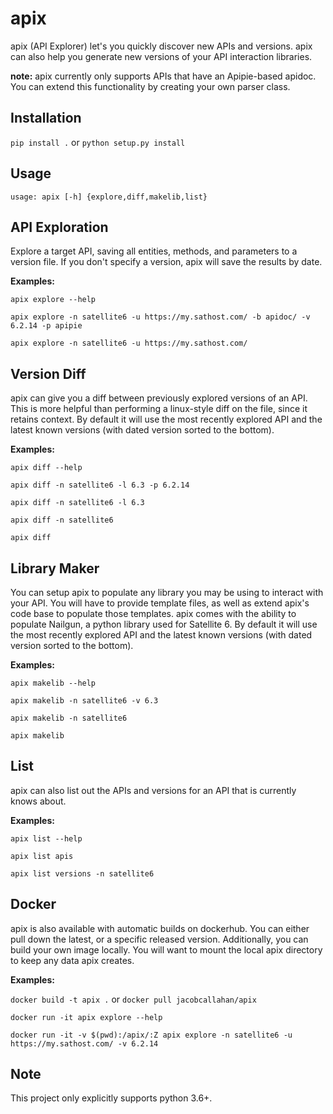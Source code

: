 # apix
apix (API Explorer) let's you quickly discover new APIs and versions.
apix can also help you generate new versions of your API interaction libraries.

**note:** apix currently only supports APIs that have an Apipie-based apidoc.
You can extend this functionality by creating your own parser class.

Installation
------------
```pip install .```
or
```python setup.py install```


Usage
-----
```usage: apix [-h] {explore,diff,makelib,list}```

API Exploration
---------------
Explore a target API, saving all entities, methods, and parameters to a version file.
If you don't specify a version, apix will save the results by date.

**Examples:**

```apix explore --help```

```apix explore -n satellite6 -u https://my.sathost.com/ -b apidoc/ -v 6.2.14 -p apipie```

```apix explore -n satellite6 -u https://my.sathost.com/```

Version Diff
------------
apix can give you a diff between previously explored versions of an API.
This is more helpful than performing a linux-style diff on the file, since it retains context.
By default it will use the most recently explored API and the latest known versions (with dated version sorted to the bottom).

**Examples:**

```apix diff --help```

```apix diff -n satellite6 -l 6.3 -p 6.2.14```

```apix diff -n satellite6 -l 6.3```

```apix diff -n satellite6```

```apix diff```

Library Maker
-------------
You can setup apix to populate any library you may be using to interact with your API.
You will have to provide template files, as well as extend apix's code base to populate those templates.
apix comes with the ability to populate Nailgun, a python library used for Satellite 6.
By default it will use the most recently explored API and the latest known versions (with dated version sorted to the bottom).

**Examples:**

```apix makelib --help```

```apix makelib -n satellite6 -v 6.3```

```apix makelib -n satellite6```

```apix makelib```


List
----
apix can also list out the APIs and versions for an API that is currently knows about.

**Examples:**

```apix list --help```

```apix list apis```

```apix list versions -n satellite6```

Docker
------
apix is also available with automatic builds on dockerhub.
You can either pull down the latest, or a specific released version.
Additionally, you can build your own image locally. You will want to mount the local apix directory to keep any data apix creates.

**Examples:**

```docker build -t apix .```
or
```docker pull jacobcallahan/apix```

```docker run -it apix explore --help```

```docker run -it -v $(pwd):/apix/:Z apix explore -n satellite6 -u https://my.sathost.com/ -v 6.2.14```

Note
----
This project only explicitly supports python 3.6+.


